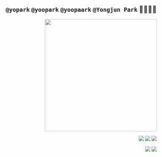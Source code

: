 <div align="right">
  <h2><code>@yopark</code> <code>@yoopark</code> <code>@yoopaark</code> <code>@Yongjun Park</code> 🙇‍♂️🙇‍♂️</h2>

  <img height="350px" src="https://media.wired.com/photos/5c57c3e3ce277c2cb23d575b/4:3/w_2749,h_2062,c_limit/Culture_Facebook_TheSocialNetwork.jpg" />
  
  <img src="http://mazassumnida.wtf/api/mini/generate_badge?boj=yopark"/> <img src="https://img.shields.io/badge/-I'm%20a%20night%20%F0%9F%A6%89-grey?style=flat-square" /> <img src="https://img.shields.io/badge/-Be%20a%20specialist%20first.-informational?style=flat-square" />

  <img src="https://img.shields.io/badge/-About%20Me-black?style=for-the-badge" /> <img src="https://img.shields.io/badge/-Portfolio-black?style=for-the-badge" />
  
</div>

